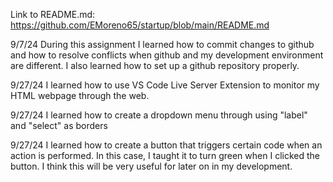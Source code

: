 Link to README.md: https://github.com/EMoreno65/startup/blob/main/README.md

9/7/24
During this assignment I learned how to commit changes to github and how to resolve conflicts when github and my development environment are different. 
I also learned how to set up a github repository properly.

9/27/24
I learned how to use VS Code Live Server Extension to monitor my HTML webpage through the web.

9/27/24
I learned how to create a dropdown menu through using "label" and "select" as borders

9/27/24
I learned how to create a button that triggers certain code when an action is performed. In this case, I taught it to turn green when I clicked the button. I think this will be very useful for later on in my development. 
